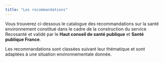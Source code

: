 ```yaml
---
title: "Les recommandations"
---
```


Vous trouverez ci-dessous le catalogue des recommandations sur la santé environnement constitué dans le cadre de la construction du service Recosanté et validé par le **Haut conseil de santé publique** et **Santé publique France**.  

Les recommandations sont classées suivant leur thématique et sont adaptées à une situation environnementale donnée.